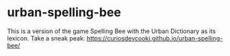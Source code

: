 # urban-spelling-bee
This is a version of the game Spelling Bee with the Urban Dictionary as its lexicon.
Take a sneak peak: https://curiosdevcooki.github.io/urban-spelling-bee/
